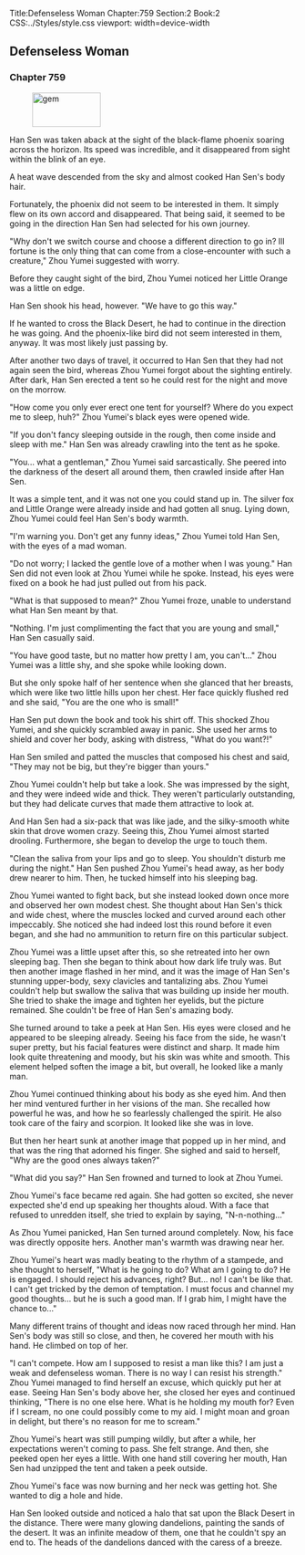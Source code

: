 Title:Defenseless Woman 
Chapter:759 
Section:2 
Book:2 
CSS:../Styles/style.css 
viewport: width=device-width
  
## Defenseless Woman
### Chapter 759 
<figure>
	<img src="../Images/gem.gif" alt="gem" id="gem" width="120" height="60" />
</figure>
  

  
  Han Sen was taken aback at the sight of the black-flame phoenix soaring across the horizon. Its speed was incredible, and it disappeared from sight within the blink of an eye.

A heat wave descended from the sky and almost cooked Han Sen's body hair.

Fortunately, the phoenix did not seem to be interested in them. It simply flew on its own accord and disappeared. That being said, it seemed to be going in the direction Han Sen had selected for his own journey.

"Why don't we switch course and choose a different direction to go in? Ill fortune is the only thing that can come from a close-encounter with such a creature," Zhou Yumei suggested with worry.

Before they caught sight of the bird, Zhou Yumei noticed her Little Orange was a little on edge.

Han Sen shook his head, however. "We have to go this way."

If he wanted to cross the Black Desert, he had to continue in the direction he was going. And the phoenix-like bird did not seem interested in them, anyway. It was most likely just passing by.

After another two days of travel, it occurred to Han Sen that they had not again seen the bird, whereas Zhou Yumei forgot about the sighting entirely. After dark, Han Sen erected a tent so he could rest for the night and move on the morrow.

"How come you only ever erect one tent for yourself? Where do you expect me to sleep, huh?" Zhou Yumei's black eyes were opened wide.

"If you don't fancy sleeping outside in the rough, then come inside and sleep with me." Han Sen was already crawling into the tent as he spoke.

"You... what a gentleman," Zhou Yumei said sarcastically. She peered into the darkness of the desert all around them, then crawled inside after Han Sen.

It was a simple tent, and it was not one you could stand up in. The silver fox and Little Orange were already inside and had gotten all snug. Lying down, Zhou Yumei could feel Han Sen's body warmth.

"I'm warning you. Don't get any funny ideas," Zhou Yumei told Han Sen, with the eyes of a mad woman.

"Do not worry; I lacked the gentle love of a mother when I was young." Han Sen did not even look at Zhou Yumei while he spoke. Instead, his eyes were fixed on a book he had just pulled out from his pack.

"What is that supposed to mean?" Zhou Yumei froze, unable to understand what Han Sen meant by that.

"Nothing. I'm just complimenting the fact that you are young and small," Han Sen casually said.

"You have good taste, but no matter how pretty I am, you can't..." Zhou Yumei was a little shy, and she spoke while looking down.

But she only spoke half of her sentence when she glanced that her breasts, which were like two little hills upon her chest. Her face quickly flushed red and she said, "You are the one who is small!"

Han Sen put down the book and took his shirt off. This shocked Zhou Yumei, and she quickly scrambled away in panic. She used her arms to shield and cover her body, asking with distress, "What do you want?!"

Han Sen smiled and patted the muscles that composed his chest and said, "They may not be big, but they're bigger than yours."

Zhou Yumei couldn't help but take a look. She was impressed by the sight, and they were indeed wide and thick. They weren't particularly outstanding, but they had delicate curves that made them attractive to look at.

And Han Sen had a six-pack that was like jade, and the silky-smooth white skin that drove women crazy. Seeing this, Zhou Yumei almost started drooling. Furthermore, she began to develop the urge to touch them.

"Clean the saliva from your lips and go to sleep. You shouldn't disturb me during the night." Han Sen pushed Zhou Yumei's head away, as her body drew nearer to him. Then, he tucked himself into his sleeping bag.

Zhou Yumei wanted to fight back, but she instead looked down once more and observed her own modest chest. She thought about Han Sen's thick and wide chest, where the muscles locked and curved around each other impeccably. She noticed she had indeed lost this round before it even began, and she had no ammunition to return fire on this particular subject.

Zhou Yumei was a little upset after this, so she retreated into her own sleeping bag. Then she began to think about how dark life truly was. But then another image flashed in her mind, and it was the image of Han Sen's stunning upper-body, sexy clavicles and tantalizing abs. Zhou Yumei couldn't help but swallow the saliva that was building up inside her mouth. She tried to shake the image and tighten her eyelids, but the picture remained. She couldn't be free of Han Sen's amazing body.

She turned around to take a peek at Han Sen. His eyes were closed and he appeared to be sleeping already. Seeing his face from the side, he wasn't super pretty, but his facial features were distinct and sharp. It made him look quite threatening and moody, but his skin was white and smooth. This element helped soften the image a bit, but overall, he looked like a manly man.

Zhou Yumei continued thinking about his body as she eyed him. And then her mind ventured further in her visions of the man. She recalled how powerful he was, and how he so fearlessly challenged the spirit. He also took care of the fairy and scorpion. It looked like she was in love.

But then her heart sunk at another image that popped up in her mind, and that was the ring that adorned his finger. She sighed and said to herself, "Why are the good ones always taken?"

"What did you say?" Han Sen frowned and turned to look at Zhou Yumei.

Zhou Yumei's face became red again. She had gotten so excited, she never expected she'd end up speaking her thoughts aloud. With a face that refused to unredden itself, she tried to explain by saying, "N-n-nothing..."

As Zhou Yumei panicked, Han Sen turned around completely. Now, his face was directly opposite hers. Another man's warmth was drawing near her.

Zhou Yumei's heart was madly beating to the rhythm of a stampede, and she thought to herself, "What is he going to do? What am I going to do? He is engaged. I should reject his advances, right? But... no! I can't be like that. I can't get tricked by the demon of temptation. I must focus and channel my good thoughts... but he is such a good man. If I grab him, I might have the chance to..."

Many different trains of thought and ideas now raced through her mind. Han Sen's body was still so close, and then, he covered her mouth with his hand. He climbed on top of her.

"I can't compete. How am I supposed to resist a man like this? I am just a weak and defenseless woman. There is no way I can resist his strength." Zhou Yumei managed to find herself an excuse, which quickly put her at ease. Seeing Han Sen's body above her, she closed her eyes and continued thinking, "There is no one else here. What is he holding my mouth for? Even if I scream, no one could possibly come to my aid. I might moan and groan in delight, but there's no reason for me to scream."

Zhou Yumei's heart was still pumping wildly, but after a while, her expectations weren't coming to pass. She felt strange. And then, she peeked open her eyes a little. With one hand still covering her mouth, Han Sen had unzipped the tent and taken a peek outside.

Zhou Yumei's face was now burning and her neck was getting hot. She wanted to dig a hole and hide.

Han Sen looked outside and noticed a halo that sat upon the Black Desert in the distance. There were many glowing dandelions, painting the sands of the desert. It was an infinite meadow of them, one that he couldn't spy an end to. The heads of the dandelions danced with the caress of a breeze.
